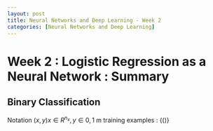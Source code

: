 ```yaml
---
layout: post
title: Neural Networks and Deep Learning - Week 2
categories: [Neural Networks and Deep Learning]
---
```


# Week 2 : Logistic Regression as a Neural Network : Summary


## Binary Classification

Notation
$(x,y) x \in R^{n_x} , y \in {0,1}$
m training examples : {()} 


